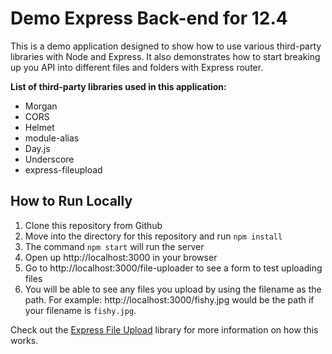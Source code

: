 # Demo Express Back-end for 12.4

This is a demo application designed to show how to use various third-party libraries with Node and Express. It also demonstrates how to start breaking up you API into different files and folders with Express router.

**List of third-party libraries used in this application:**

- Morgan
- CORS
- Helmet
- module-alias
- Day.js
- Underscore
- express-fileupload

## How to Run Locally

1. Clone this repository from Github
1. Move into the directory for this repository and run `npm install`
1. The command `npm start` will run the server
1. Open up http://localhost:3000 in your browser
1. Go to http://localhost:3000/file-uploader to see a form to test uploading files
1. You will be able to see any files you upload by using the filename as the path. For example: http://localhost:3000/fishy.jpg would be the path if your filename is `fishy.jpg`.

Check out the [Express File Upload](https://github.com/richardgirges/express-fileupload) library for more information on how this works.
